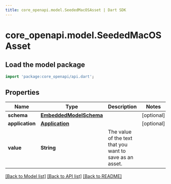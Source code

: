 ```yaml
---
title: core_openapi.model.SeededMacOSAsset | Dart SDK
---
```


# core_openapi.model.SeededMacOSAsset

## Load the model package
```dart
import 'package:core_openapi/api.dart';
```

## Properties
Name | Type | Description | Notes
------------ | ------------- | ------------- | -------------
**schema** | [**EmbeddedModelSchema**](EmbeddedModelSchema.md) |  | [optional] 
**application** | [**Application**](Application.md) |  | [optional] 
**value** | **String** | The value of the text that you want to save as an asset. | 

[[Back to Model list]](../README.md#documentation-for-models) [[Back to API list]](../README.md#documentation-for-api-endpoints) [[Back to README]](../README.md)


